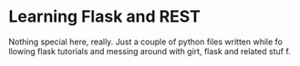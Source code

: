 # Learning Flask and REST

Nothing special here, really. Just a couple of python files written while fo    llowing flask tutorials and messing around with girt, flask and related stuf    f.
